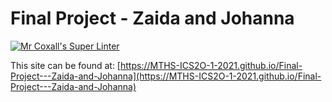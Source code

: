# Final Project - Zaida and Johanna

[![Mr Coxall's Super Linter](https://github.com/MTHS-ICS2O-1-2021/Final-Project---Zaida-and-Johanna/workflows/Mr%20Coxall's%20Super%20Linter/badge.svg)](https://github.com/MTHS-ICS2O-1-2021/Final-Project---Zaida-and-Johanna/actions)

This site can be found at: [https://MTHS-ICS2O-1-2021.github.io/Final-Project---Zaida-and-Johanna](https://MTHS-ICS2O-1-2021.github.io/Final-Project---Zaida-and-Johanna)